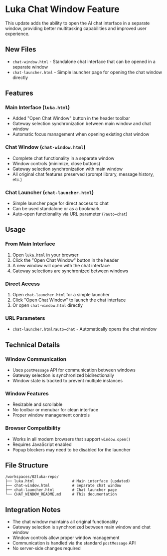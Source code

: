 # Luka Chat Window Feature

This update adds the ability to open the AI chat interface in a separate window, providing better multitasking capabilities and improved user experience.

## New Files

- `chat-window.html` - Standalone chat interface that can be opened in a separate window
- `chat-launcher.html` - Simple launcher page for opening the chat window directly

## Features

### Main Interface (`luka.html`)
- Added "Open Chat Window" button in the header toolbar
- Gateway selection synchronization between main window and chat window
- Automatic focus management when opening existing chat window

### Chat Window (`chat-window.html`)
- Complete chat functionality in a separate window
- Window controls (minimize, close buttons)
- Gateway selection synchronization with main window
- All original chat features preserved (prompt library, message history, etc.)

### Chat Launcher (`chat-launcher.html`)
- Simple launcher page for direct access to chat
- Can be used standalone or as a bookmark
- Auto-open functionality via URL parameter (`?auto=chat`)

## Usage

### From Main Interface
1. Open `luka.html` in your browser
2. Click the "Open Chat Window" button in the header
3. A new window will open with the chat interface
4. Gateway selections are synchronized between windows

### Direct Access
1. Open `chat-launcher.html` for a simple launcher
2. Click "Open Chat Window" to launch the chat interface
3. Or open `chat-window.html` directly

### URL Parameters
- `chat-launcher.html?auto=chat` - Automatically opens the chat window

## Technical Details

### Window Communication
- Uses `postMessage` API for communication between windows
- Gateway selection is synchronized bidirectionally
- Window state is tracked to prevent multiple instances

### Window Features
- Resizable and scrollable
- No toolbar or menubar for clean interface
- Proper window management controls

### Browser Compatibility
- Works in all modern browsers that support `window.open()`
- Requires JavaScript enabled
- Popup blockers may need to be disabled for the launcher

## File Structure

```
/workspaces/02luka-repo/
├── luka.html                 # Main interface (updated)
├── chat-window.html          # Separate chat window
├── chat-launcher.html        # Chat launcher page
└── CHAT_WINDOW_README.md     # This documentation
```

## Integration Notes

- The chat window maintains all original functionality
- Gateway selection is synchronized between main window and chat window
- Window controls allow proper window management
- Communication is handled via the standard `postMessage` API
- No server-side changes required
